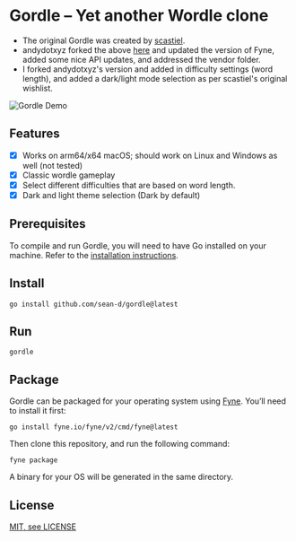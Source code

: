 # Gordle – Yet another Wordle clone

- The original Gordle was created by [scastiel](https://github.com/scastiel/gordle).
- andydotxyz forked the above [here](https://github.com/andydotxyz/gordle) and updated the version of Fyne, added some nice API updates, and addressed the vendor folder.
- I forked andydotxyz's version and added in difficulty settings (word length), and added a dark/light mode selection as per scastiel's original wishlist.

![Gordle Demo](assets/GordleDemo.gif)

## Features

- [x] Works on arm64/x64 macOS; should work on Linux and Windows as well (not tested)
- [x] Classic wordle gameplay
- [x] Select different difficulties that are based on word length.
- [x] Dark and light theme selection (Dark by default)

## Prerequisites

To compile and run Gordle, you will need to have Go installed on your machine. Refer to the [installation instructions](https://go.dev/doc/install).

## Install

```shell
go install github.com/sean-d/gordle@latest
```

## Run

```shell
gordle
```

## Package

Gordle can be packaged for your operating system using [Fyne](https://fyne.io/). You’ll need to install it first:

```shell
go install fyne.io/fyne/v2/cmd/fyne@latest
```

Then clone this repository, and run the following command:

```shell
fyne package
```

A binary for your OS will be generated in the same directory.

## License

[MIT, see LICENSE](LICENSE)
